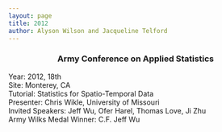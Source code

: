 ```yaml
---
layout: page
title: 2012
author: Alyson Wilson and Jacqueline Telford
---
```

<div align="center"><h3>Army Conference on Applied Statistics</h3></div>

<p>Year: 2012, 18th<br>
Site: Monterey, CA<br>
Tutorial: Statistics for Spatio-Temporal Data<br>
Presenter: Chris Wikle, University of Missouri<br>
Invited Speakers: Jeff Wu, Ofer Harel, Thomas Love, Ji Zhu<br>
Army Wilks Medal Winner: C.F. Jeff Wu</p>

